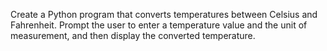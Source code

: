  Create a Python program that converts
 temperatures 
between 
Celsius 
and
 Fahrenheit. Prompt the user to enter a
 temperature value and the unit of
 measurement, and then display the
 converted temperature.
